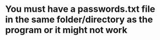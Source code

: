 # You must have a passwords.txt file in the same folder/directory as the program or it might not work
